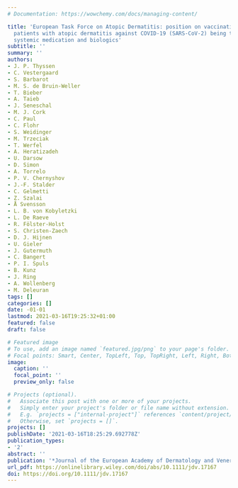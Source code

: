 ```yaml
---
# Documentation: https://wowchemy.com/docs/managing-content/

title: 'European Task Force on Atopic Dermatitis: position on vaccination of adult
  patients with atopic dermatitis against COVID-19 (SARS-CoV-2) being treated with
  systemic medication and biologics'
subtitle: ''
summary: ''
authors:
- J. P. Thyssen
- C. Vestergaard
- S. Barbarot
- M. S. de Bruin‐Weller
- T. Bieber
- A. Taieb
- J. Seneschal
- M. J. Cork
- C. Paul
- C. Flohr
- S. Weidinger
- M. Trzeciak
- T. Werfel
- A. Heratizadeh
- U. Darsow
- D. Simon
- A. Torrelo
- P. V. Chernyshov
- J.-F. Stalder
- C. Gelmetti
- Z. Szalai
- Å Svensson
- L. B. von Kobyletzki
- L. De Raeve
- R. Fölster‐Holst
- S. Christen‐Zaech
- D. J. Hijnen
- U. Gieler
- J. Gutermuth
- C. Bangert
- P. I. Spuls
- B. Kunz
- J. Ring
- A. Wollenberg
- M. Deleuran
tags: []
categories: []
date: -01-01
lastmod: 2021-03-16T19:25:32+01:00
featured: false
draft: false

# Featured image
# To use, add an image named `featured.jpg/png` to your page's folder.
# Focal points: Smart, Center, TopLeft, Top, TopRight, Left, Right, BottomLeft, Bottom, BottomRight.
image:
  caption: ''
  focal_point: ''
  preview_only: false

# Projects (optional).
#   Associate this post with one or more of your projects.
#   Simply enter your project's folder or file name without extension.
#   E.g. `projects = ["internal-project"]` references `content/project/deep-learning/index.md`.
#   Otherwise, set `projects = []`.
projects: []
publishDate: '2021-03-16T18:25:29.692778Z'
publication_types:
- '2'
abstract: ''
publication: '*Journal of the European Academy of Dermatology and Venereology*'
url_pdf: https://onlinelibrary.wiley.com/doi/abs/10.1111/jdv.17167
doi: https://doi.org/10.1111/jdv.17167
---
```

